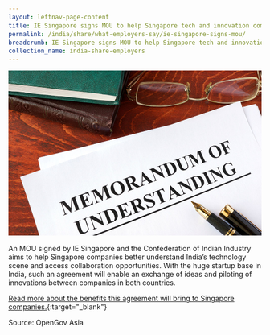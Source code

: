```yaml
---
layout: leftnav-page-content
title: IE Singapore signs MOU to help Singapore tech and innovation companies plug into Indian ecosystem
permalink: /india/share/what-employers-say/ie-singapore-signs-mou/
breadcrumb: IE Singapore signs MOU to help Singapore tech and innovation companies plug into Indian ecosystem
collection_name: india-share-employers
---
```


<img src="\images\india-employers\ie-singapore-signs-mou.jpg" alt="ie-singapore-signs-mou" style="width:800px;" />

An MOU signed by IE Singapore and the Confederation of Indian Industry aims to help Singapore companies better understand India’s technology scene and access collaboration opportunities. With the huge startup base in India, such an agreement will enable an exchange of ideas and piloting of innovations between companies in both countries.

[Read more about the benefits this agreement will bring to Singapore companies.](https://opengovasia.com/ie-singapore-signs-mou-to-help-singapore-tech-and-innovation-companies-plug-into-indian-ecosystem/){:target="_blank"}

Source: OpenGov Asia

